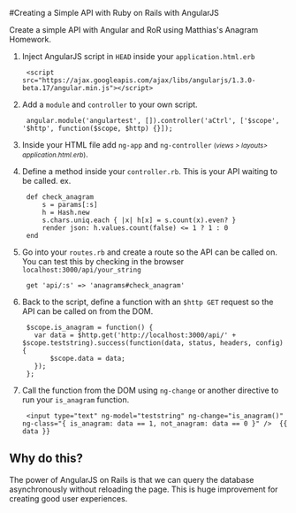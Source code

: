 #Creating a Simple API with Ruby on Rails with AngularJS

Create a simple API with Angular and RoR using Matthias's Anagram Homework.

1. Inject AngularJS script in `HEAD` inside your `application.html.erb`

		<script src="https://ajax.googleapis.com/ajax/libs/angularjs/1.3.0-beta.17/angular.min.js"></script>
		
2. Add a `module` and `controller` to your own script. 

		angular.module('angulartest', []).controller('aCtrl', ['$scope', '$http', function($scope, $http) {}]);
		
3. Inside your HTML file add `ng-app` and `ng-controller` <small>(<i>views > layouts> application.html.erb</i>)</small>.
4. Define a method inside your `controller.rb`. This is your API waiting to be called. ex.
								
		def check_anagram
			s = params[:s]
			h = Hash.new
			s.chars.uniq.each { |x| h[x] = s.count(x).even? }
			render json: h.values.count(false) <= 1 ? 1 : 0
		end
		
5. Go into your `routes.rb` and create a route so the API can be called on. You can test this by checking in the browser `localhost:3000/api/your_string`
		
		get 'api/:s' => 'anagrams#check_anagram'
		
6. Back to the script, define a function with an `$http GET` request so the API can be called on from the DOM.

		$scope.is_anagram = function() {
          var data = $http.get('http://localhost:3000/api/' + $scope.teststring).success(function(data, status, headers, config) {
              $scope.data = data;
          });
        };
        
7. Call the function from the DOM using `ng-change` or another directive to run your `is_anagram` function.

		<input type="text" ng-model="teststring" ng-change="is_anagram()" ng-class="{ is_anagram: data == 1, not_anagram: data == 0 }" />  {{ data }}
		
		
		
		
## Why do this?

The power of AngularJS on Rails is that we can query the database asynchronously without reloading the page. This is huge improvement for creating good user experiences.